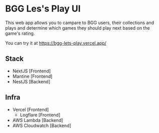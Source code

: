# BGG Les's Play UI

This web app allows you to campare to BGG users, their collections and plays and determine
which games they should play next based on the game's rating.

You can try it at https://bgg-lets-play.vercel.app/

## Stack 

* NextJS [Frontend]
* Mantine [Frontend]
* NestJS [Backend]

## Infra

* Vercel [Frontend]
  * Logflare [Frontend]
* AWS Lambda [Backend]
* AWS Cloudwatch [Backend]
